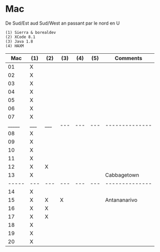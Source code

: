 # Mac

De Sud/Est aud Sud/West an passant par le nord en U

```
(1) Sierra & borealdev
(2) XCode 8.1
(3) Java 1.8
(4) HAXM

```

| Mac |(1)|(2)|(3)|(4)|(5)|  Comments    |
|-----|---|---|---|---|---|--------------|  
|  01 | X |   |   |   |   |              |    
|  02 | X |   |   |   |   |              |    
|  03 | X |   |   |   |   |              |    
|  04 | X |   |   |   |   |              |    
|  05 | X |   |   |   |   |              |    
|  06 | X |   |   |   |   |              |    
|  07 | X |   |   |   |   |              |    
|_____|___|___|---|---|---|--------------|    
|  08 | X |   |   |   |   |              |    
|  09 | X |   |   |   |   |              |    
|  10 | X |   |   |   |   |              |    
|  11 | X |   |   |   |   |              |    
|  12 | X | X |   |   |   |              |    
|  13 | X |   |   |   |   | Cabbagetown  |    
|-----|---|---|---|---|---|--------------|    
|  14 | X |   |   |   |   |              |    
|  15 | X | X | X |   |   | Antananarivo |    
|  16 | X | X |   |   |   |              |    
|  17 | X | X |   |   |   |              |    
|  18 | X |   |   |   |   |              |    
|  19 | X |   |   |   |   |              |    
|  20 | X |   |   |   |   |              |    



